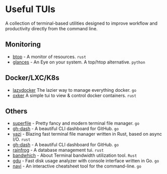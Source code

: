 # Useful TUIs

A collection of terminal-based utilities designed to improve workflow and productivity directly from the command line.

## Monitoring

- [btop](https://github.com/aristocratos/btop) - A monitor of resources. `rust`
- [glances](https://github.com/nicolargo/glances) - An Eye on your system. A top/htop alternative. `python`

## Docker/LXC/K8s

- [lazydocker](https://github.com/jesseduffield/lazydocker) The lazier way to manage everything docker.  `go`
- [oxker](https://github.com/mrjackwills/oxker) A simple tui to view & control docker containers. `rust`

## Others

- [superfile](superfile) - Pretty fancy and modern terminal file manager. `go`
- [gh-dash](https://github.com/dlvhdr/gh-dash) - A beautiful CLI dashboard for GitHub. `go`
- [yazi](https://github.com/sxyazi/yazi) - Blazing fast terminal file manager written in Rust, based on async I/O. `rust`
- [gh-dash](https://github.com/dlvhdr/gh-dash) - A beautiful CLI dashboard for GitHub. `go`
- [rainfrog](https://github.com/achristmascarl/rainfrog) - A database management tui. `rust`
- [bandwhich](https://github.com/imsnif/bandwhich) - About
Terminal bandwidth utilization tool. `Rust`
- [gdu](https://github.com/dundee/gdu) - Fast disk usage analyzer with console interface written in Go. `go`
- [navi](https://github.com/denisidoro/navi?tab=readme-ov-file) - An interactive cheatsheet tool for the command-line. `go`